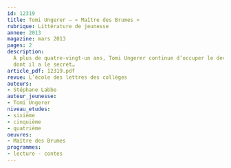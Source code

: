 ```yaml
---
id: 12319
title: Tomi Ungerer – « Maître des Brumes »
rubrique: Littérature de jeunesse
annee: 2013
magazine: mars 2013
pages: 2
description: 
  À plus de quatre-vingt-un ans, Tomi Ungerer continue d’occuper le devant de la scène avec une juvénilité qui n’appartient qu’à lui. L’école des loisirs publie son dernier album, « Maître des Brumes », l’un de ces contes eschatologiques et drolatiques
  dont il a le secret…
article_pdf: 12319.pdf
revue: L’école des lettres des collèges
auteurs:
- Stéphane Labbe
auteur_jeunesse:
- Tomi Ungerer
niveau_etudes:
- sixième
- cinquième
- quatrième
oeuvres:
- Maître des Brumes
programmes:
- lecture - contes
---
```

